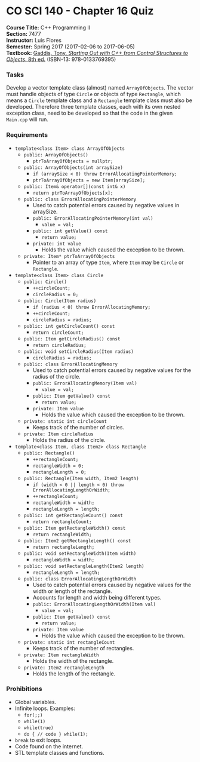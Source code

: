 # CO SCI 140 - Chapter 16 Quiz
**Course Title:** C++ Programming II<br/>
**Section:** 7477<br/>
**Instructor:** Luis Flores<br/>
**Semester:** Spring 2017 (2017-02-06 to 2017-06-05)<br/>
**Textbook:** [Gaddis, Tony. _Starting Out with C++ from Control Structures to Objects_. 8th ed.](https://www.pearsonhighered.com/program/Gaddis-Starting-Out-with-C-from-Control-Structures-to-Objects-plus-My-Programming-Lab-with-Pearson-e-Text-Access-Card-Package-8th-Edition/PGM112149.html) (ISBN-13: 978-0133769395)

### Tasks
Develop a vector template class (almost) named `ArrayOfObjects`. The vector must handle objects of type `Circle` or objects of type `Rectangle`, which means a `Circle` template class and a `Rectangle` template class must also be developed. Therefore three template classes, each with its own nested exception class, need to be developed so that the code in the given `Main.cpp` will run.

### Requirements
* `template<class Item> class ArrayOfObjects`
    * `public: ArrayOfObjects()`
        * `ptrToArrayOfObjects = nullptr;`
    * `public: ArrayOfObjects(int arraySize)`
        * `if (arraySize < 0) throw ErrorAllocatingPointerMemory;`
        * `ptrToArrayOfObjects = new Item[arraySize];`
    * `public: Item& operator[](const int& x)`
        * `return ptrToArrayOfObjects[x];`
    * `public: class ErrorAllocatingPointerMemory`
        * Used to catch potential errors caused by negative values in arraySize.
        * `public: ErrorAllocatingPointerMemory(int val)`
            * `value = val;`
        * `public: int getValue() const`
            * `return value;`
        * `private: int value`
            * Holds the value which caused the exception to be thrown.
    * `private: Item* ptrToArrayOfObjects`
        * Pointer to an array of type `Item`, where `Item` may be `Circle` or `Rectangle`.
* `template<class Item> class Circle`
    * `public: Circle()`
        * `++circleCount;`
        * `circleRadius = 0;`
    * `public: Circle(Item radius)`
        * `if (radius < 0) throw ErrorAllocatingMemory;`
        * `++circleCount;`
        * `circleRadius = radius;`
    * `public: int getCircleCount() const`
        * `return circleCount;`
    * `public: Item getCircleRadius() const`
        * `return circleRadius;`
    * `public: void setCircleRadius(Item radius)`
        * `circleRadius = radius;`
    * `public: class ErrorAllocatingMemory`
        * Used to catch potential errors caused by negative values for the radius of the circle.
        * `public: ErrorAllocatingMemory(Item val)`
            * `value = val;`
        * `public: Item getValue() const`
            * `return value;`
        * `private: Item value`
            * Holds the value which caused the exception to be thrown.
    * `private: static int circleCount`
        * Keeps track of the number of circles.
    * `private: Item circleRadius`
        * Holds the radius of the circle.
* `template<class Item, class Item2> class Rectangle`
    * `public: Rectangle()`
        * `++rectangleCount;`
        * `rectangleWidth = 0;`
        * `rectangleLength = 0;`
    * `public: Rectangle(Item width, Item2 length)`
        * `if (width < 0 || length < 0) throw ErrorAllocatingLengthOrWidth;`
        * `++rectangleCount;`
        * `rectangleWidth = width;`
        * `rectangleLength = length;`
    * `public: int getRectangleCount() const`
        * `return rectangleCount;`
    * `public: Item getRectangleWidth() const`
        * `return rectangleWidth;`
    * `public: Item2 getRectangleLength() const`
        * `return rectangleLength;`
    * `public: void setRectangleWidth(Item width)`
        * `rectangleWidth = width;`
    * `public: void setRectangleLength(Item2 length)`
        * `rectangleLength = length;`
    * `public: class ErrorAllocatingLengthOrWidth`
        * Used to catch potential errors caused by negative values for the width or length of the rectangle.
        * Accounts for length and width being different types.
        * `public: ErrorAllocatingLengthOrWidth(Item val)`
            * `value = val;`
        * `public: Item getValue() const`
            * `return value;`
        * `private: Item value`
            * Holds the value which caused the exception to be thrown.
    * `private: static int rectangleCount`
        * Keeps track of the number of rectangles.
    * `private: Item rectangleWidth`
        * Holds the width of the rectangle.
    * `private: Item2 rectangleLength`
        * Holds the length of the rectangle.

### Prohibitions
* Global variables.
* Infinite loops. Examples:
    * `for(;;)`
    * `while(1)`
    * `while(true)`
    * `do { // code } while(1);`
* `break` to exit loops.
* Code found on the internet.
* STL template classes and functions.
